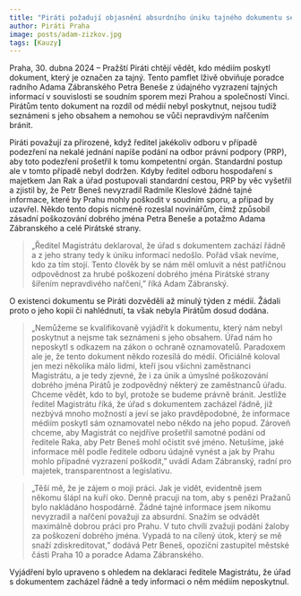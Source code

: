```yaml
---
title: "Piráti požadují objasnění absurdního úniku tajného dokumentu se lživým obviněním "
author: Piráti Praha
image: posts/adam-zizkov.jpg
tags: [Kauzy]
---
```

 
Praha, 30. dubna 2024 – Pražští Piráti chtějí vědět, kdo médiím poskytl dokument, který je označen za tajný. Tento pamflet lživě obviňuje poradce radního Adama Zábranského Petra Beneše z údajného vyzrazení tajných informací v souvislosti se soudním sporem mezi Prahou a společností Vinci. Pirátům tento dokument na rozdíl od médií nebyl poskytnut, nejsou tudíž seznámeni s jeho obsahem a nemohou se vůči nepravdivým nařčením bránit.
 
Piráti považují za přirozené, když ředitel jakékoliv odboru v případě podezření na nekalé jednání napíše podání na odbor právní podpory (PRP), aby toto podezření prošetřil k tomu kompetentní orgán. Standardní postup ale v tomto případě nebyl dodržen. Kdyby ředitel odboru hospodaření s majetkem Jan Rak a úřad postupovali standardní cestou, PRP by věc vyšetřil a zjistil by, že Petr Beneš nevyzradil Radmile Kleslové žádné tajné informace, které by Prahu mohly poškodit v soudním sporu, a případ by uzavřel. Někdo tento dopis nicméně rozeslal novinářům, čímž způsobil zásadní poškozování dobrého jména Petra Beneše a potažmo Adama Zábranského a celé Pirátské strany.

> „Ředitel Magistrátu deklaroval, že úřad s dokumentem zachází řádně a z jeho strany tedy k úniku informací nedošlo. Pořád však nevíme, kdo za tím stojí. Tento člověk by se nám měl omluvit a nést patřičnou odpovědnost za hrubé poškození dobrého jména Pirátské strany šířením nepravdivého nařčení,” říká Adam Zábranský.

O existenci dokumentu se Piráti dozvěděli až minulý týden z médií. Žádali proto o jeho kopii či nahlédnutí, ta však nebyla Pirátům dosud dodána. 

> „Nemůžeme se kvalifikovaně vyjádřit k dokumentu, který nám nebyl poskytnut a nejsme tak seznámeni s jeho obsahem. Úřad nám ho neposkytl s odkazem na zákon o ochraně oznamovatelů. Paradoxem ale je, že tento dokument někdo rozesílá do médií. Oficiálně koloval jen mezi několika málo lidmi, kteří jsou všichni zaměstnanci Magistrátu, a je tedy zjevné, že i za únik a úmyslné poškozování dobrého jména Pirátů je zodpovědný některý ze zaměstnanců úřadu. Chceme vědět, kdo to byl, protože se budeme právně bránit. Jestliže ředitel Magistrátu říká, že úřad s dokumentem zacházel řádně, již nezbývá mnoho možností a jeví se jako pravděpodobné, že informace médiím poskytl sám oznamovatel nebo někdo na jeho popud. Zároveň chceme, aby Magistrát co nejdříve prošetřil samotné podání od ředitele Raka, aby Petr Beneš mohl očistit své jméno. Netušíme, jaké informace měl podle ředitele odboru údajně vynést a jak by Prahu mohlo případné vyzrazení poškodit,” uvádí Adam Zábranský, radní pro majetek, transparentnost a legislativu. 

> „Těší mě, že je zájem o moji práci. Jak je vidět, evidentně jsem někomu šlápl na kuří oko. Denně pracuji na tom, aby s penězi Pražanů bylo nakládáno hospodárně. Žádné tajné informace jsem nikomu nevyzradil a nařčení považuji za absurdní. Snažím se odvádět maximálně dobrou práci pro Prahu. V tuto chvíli zvažuji podání žaloby za poškození dobrého jména. Vypadá to na cílený útok, který se mě snaží zdiskreditovat,” dodává Petr Beneš, opoziční zastupitel městské části Praha 10 a poradce Adama Zábranského.

Vyjádření bylo upraveno s ohledem na deklaraci ředitele Magistrátu, že úřad s dokumentem zacházel řádně a tedy informaci o něm médiím neposkytnul.

